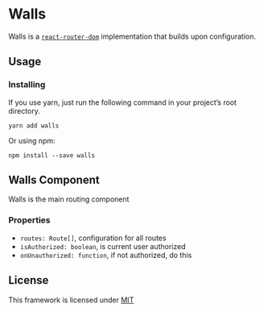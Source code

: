 # Walls

Walls is a [`react-router-dom`](https://reacttraining.com/react-router/)
implementation that builds upon configuration.

## Usage

### Installing

If you use yarn, just run the following command in your project’s root directory.

    yarn add walls

Or using npm:

    npm install --save walls

## Walls Component

Walls is the main routing component

### Properties

* `routes: Route[]`, configuration for all routes
* `isAuthorized: boolean`, is current user authorized
* `onUnauthorized: function`, if not authorized, do this

## License

This framework is licensed under [MIT](./LICENSE)

